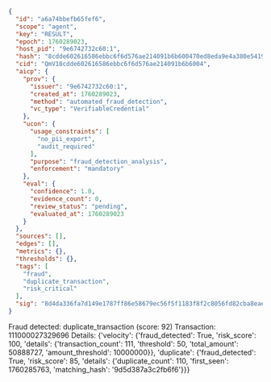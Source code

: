 ```json
{
  "id": "a6a74bbefb65fef6",
  "scope": "agent",
  "key": "RESULT",
  "epoch": 1760289023,
  "host_pid": "9e6742732c60:1",
  "hash": "8cdde602616586ebbc6f6d576ae214091b6b600470ed8eda9e4a380e54190a17",
  "cid": "QmV18cdde602616586ebbc6f6d576ae214091b6b6004",
  "aicp": {
    "prov": {
      "issuer": "9e6742732c60:1",
      "created_at": 1760289023,
      "method": "automated_fraud_detection",
      "vc_type": "VerifiableCredential"
    },
    "ucon": {
      "usage_constraints": [
        "no_pii_export",
        "audit_required"
      ],
      "purpose": "fraud_detection_analysis",
      "enforcement": "mandatory"
    },
    "eval": {
      "confidence": 1.0,
      "evidence_count": 0,
      "review_status": "pending",
      "evaluated_at": 1760289023
    }
  },
  "sources": [],
  "edges": [],
  "metrics": {},
  "thresholds": {},
  "tags": [
    "fraud",
    "duplicate_transaction",
    "risk_critical"
  ],
  "sig": "8d4da336fa7d149e1787ff86e58679ec56f5f1183f8f2c8056fd82cba8eaedba"
}
```

Fraud detected: duplicate_transaction (score: 92)
Transaction: 111000027329696
Details: {'velocity': {'fraud_detected': True, 'risk_score': 100, 'details': {'transaction_count': 111, 'threshold': 50, 'total_amount': 50888727, 'amount_threshold': 10000000}}, 'duplicate': {'fraud_detected': True, 'risk_score': 85, 'details': {'duplicate_count': 110, 'first_seen': 1760285763, 'matching_hash': '9d5d387a3c2fb6f6'}}}